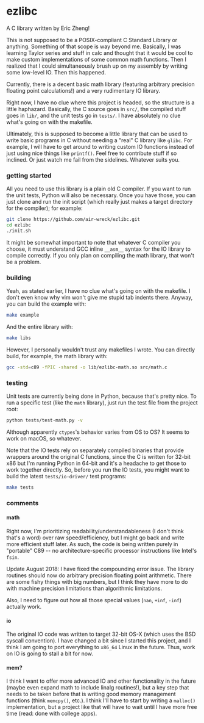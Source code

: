 # ezlibc

A C library written by Eric Zheng!

This is not supposed to be a POSIX-compliant C Standard Library or anything. Something of that scope is way beyond me. Basically, I was learning Taylor series and stuff in calc and thought that it would be cool to make custom implementations of some common math functions. Then I realized that I could simultaneously brush up on my assembly by writing some low-level IO. Then this happened.

Currently, there is a decent basic math library (featuring arbitrary precision floating point calculations!) and a very rudimentary IO library.

Right now, I have no clue where this project is headed, so the structure is a little haphazard. Basically, the C source goes in `src/`, the compiled stuff goes in `lib/`, and the unit tests go in `tests/`. I have absolutely no clue what's going on with the makefile.

Ultimately, this is supposed to become a little library that can be used to write basic programs in C without needing a "real" C library like `glibc`. For example, I will have to get around to writing custom IO functions instead of just using nice things like `printf()`. Feel free to contribute stuff if so inclined. Or just watch me fail from the sidelines. Whatever suits you.

### getting started
All you need to use this library is a plain old C compiler. If you want to run the unit tests, Python will also be necessary. Once you have those, you can just clone and run the init script (which really just makes a target directory for the compiler); for example:

```sh
git clone https://github.com/air-wreck/ezlibc.git
cd ezlibc
./init.sh
```

It might be somewhat important to note that whatever C compiler you choose, it must understand GCC inline `__asm__` syntax for the IO library to compile correctly. If you only plan on compiling the math library, that won't be a problem.

### building
Yeah, as stated earlier, I have no clue what's going on with the makefile. I don't even know why vim won't give me stupid tab indents there. Anyway, you can build the example with:

```sh
make example
```

And the entire library with:

```sh
make libs
```

However, I personally wouldn't trust any makefiles I wrote. You can directly build, for example, the math library with:

```sh
gcc -std=c89 -fPIC -shared -o lib/ezlibc-math.so src/math.c
```

### testing
Unit tests are currently being done in Python, because that's pretty nice. To run a specific test (like the `math` library), just run the test file from the project root:

```sh
python tests/test-math.py -v
```

Although apparently `ctypes`'s behavior varies from OS to OS? It seems to work on macOS, so whatever.

Note that the IO tests rely on separately compiled binaries that provide wrappers around the original C functions, since the C is written for 32-bit x86 but I'm running Python in 64-bit and it's a headache to get those to work together directly. So, before you run the IO tests, you might want to build the latest `tests/io-driver/` test programs:

```sh
make tests
```

### comments

#### math
Right now, I'm prioritizing readability/understandableness (I don't think that's a word) over raw speed/efficiency, but I might go back and write more efficient stuff later. As such, the code is being written purely in "portable" C89 -- no architecture-specific processor instructions like Intel's `fsin`.

Update August 2018: I have fixed the compounding error issue. The library routines should now do arbitrary precision floating point arithmetic. There are some fishy things with big numbers, but I think they have more to do with machine precision limitations than algorithmic limitations.

Also, I need to figure out how all those special values (`nan`, `+inf`, `-inf`) actually work.

#### io
The original IO code was written to target 32-bit OS-X (which uses the BSD syscall convention). I have changed a bit since I started this project, and I think I am going to port everything to `x86_64` Linux in the future. Thus, work on IO is going to stall a bit for now.

#### mem?
I think I want to offer more advanced IO and other functionality in the future (maybe even expand math to include linalg routines!), but a key step that needs to be taken before that is writing good memory management functions (think `memcpy()`, etc.). I think I'll have to start by writing a `malloc()` implementation, but a project like that will have to wait until I have more free time (read: done with college apps).
